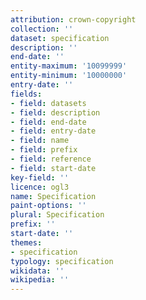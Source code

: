 ```yaml
---
attribution: crown-copyright
collection: ''
dataset: specification
description: ''
end-date: ''
entity-maximum: '10099999'
entity-minimum: '10000000'
entry-date: ''
fields:
- field: datasets
- field: description
- field: end-date
- field: entry-date
- field: name
- field: prefix
- field: reference
- field: start-date
key-field: ''
licence: ogl3
name: Specification
paint-options: ''
plural: Specification
prefix: ''
start-date: ''
themes:
- specification
typology: specification
wikidata: ''
wikipedia: ''
---
```

